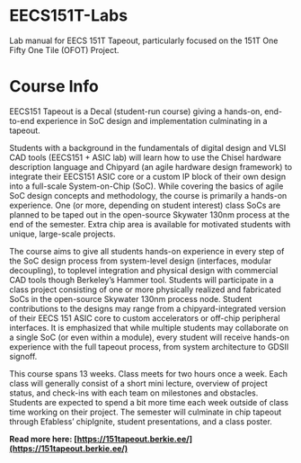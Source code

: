 # EECS151T-Labs

Lab manual for EECS 151T Tapeout, particularly focused on the 151T One Fifty One Tile (OFOT) Project. 

# Course Info

EECS151 Tapeout is a Decal (student-run course) giving a hands-on, end-to-end experience in SoC design and implementation culminating in a tapeout.

Students with a background in the fundamentals of digital design and VLSI CAD tools (EECS151 + ASIC lab) will learn how to use the Chisel hardware description language and Chipyard (an agile hardware design framework) to integrate their EECS151 ASIC core or a custom IP block of their own design into a full-scale System-on-Chip (SoC). While covering the basics of agile SoC design concepts and methodology, the course is primarily a hands-on experience. One (or more, depending on student interest) class SoCs are planned to be taped out in the open-source Skywater 130nm process at the end of the semester. Extra chip area is available for motivated students with unique, large-scale projects.

The course aims to give all students hands-on experience in every step of the SoC design process from system-level design (interfaces, modular decoupling), to toplevel integration and physical design with commercial CAD tools though Berkeley’s Hammer tool. Students will participate in a class project consisting of one or more physically realized and fabricated SoCs in the open-source Skywater 130nm process node. Student contributions to the designs may range from a chipyard-integrated version of their EECS 151 ASIC core to custom accelerators or off-chip peripheral interfaces. It is emphasized that while multiple students may collaborate on a single SoC (or even within a module), every student will receive hands-on experience with the full tapeout process, from system architecture to GDSII signoff.

This course spans 13 weeks. Class meets for two hours once a week. Each class will generally consist of a short mini lecture, overview of project status, and check-ins with each team on milestones and obstacles. Students are expected to spend a bit more time each week outside of class time working on their project. The semester will culminate in chip tapeout through Efabless’ chipIgnite, student presentations, and a class poster.

**Read more here: [https://151tapeout.berkie.ee/](https://151tapeout.berkie.ee/)**